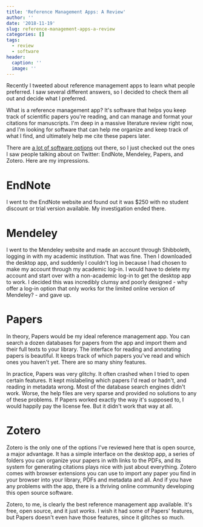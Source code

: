 ```yaml
---
title: 'Reference Management Apps: A Review'
author: ''
date: '2018-11-19'
slug: reference-management-apps-a-review
categories: []
tags:
  - review
  - software
header:
  caption: ''
  image: ''
---
```


Recently I tweeted about reference management apps to learn what people preferred. I saw several different answers, so I decided to check them all out and decide what I preferred. 

What is a reference management app? It's software that helps you keep track of scientific papers you're reading, and can manage and format your citations for manuscripts. I'm deep in a massive literature review right now, and I'm looking for software that can help me organize and keep track of what I find, and ultimately help me cite these papers later.

There are [a lot of software options](https://en.wikipedia.org/wiki/Comparison_of_reference_management_software "app comparison") out there, so I just checked out the ones I saw people talking about on Twitter: EndNote, Mendeley, Papers, and Zotero. Here are my impressions.

# EndNote

I went to the EndNote website and found out it was $250 with no student discount or trial version available. My investigation ended there.

# Mendeley

I went to the Mendeley website and made an account through Shibboleth, logging in with my academic institution. That was fine. Then I downloaded the desktop app, and suddenly I couldn't log in because I had chosen to make my account through my academic log-in. I would have to delete my account and start over with a non-academic log-in to get the desktop app to work. I decided this was incredibly clumsy and poorly designed - why offer a log-in option that only works for the limited online version of Mendeley? - and gave up.

# Papers

In theory, Papers would be my ideal reference management app. You can search a dozen databases for papers from the app and import them and their full texts to your library. The interface for reading and annotating papers is beautiful. It keeps track of which papers you've read and which ones you haven't yet. There are so many shiny features.

In practice, Papers was very glitchy. It often crashed when I tried to open certain features. It kept mislabeling which papers I'd read or hadn't, and reading in metadata wrong. Most of the database search engines didn't work. Worse, the help files are very sparse and provided no solutions to any of these problems. If Papers worked exactly the way it's supposed to, I would happily pay the license fee. But it didn't work that way at all.

# Zotero

Zotero is the only one of the options I've reviewed here that is open source, a major advantage. It has a simple interface on the desktop app, a series of folders you can organize your papers in with links to the PDFs, and its system for generating citations plays nice with just about everything. Zotero comes with browser extensions you can use to import any paper you find in your browser into your library, PDFs and metadata and all. And if you have any problems with the app, there is a thriving online community developing this open source software.

Zotero, to me, is clearly the best reference management app available. It's free, open source, and it just *works*. I wish it had some of Papers' features, but Papers doesn't even have those features, since it glitches so much.